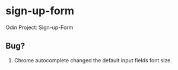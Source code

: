 # sign-up-form
Odin Project: Sign-up-Form

## Bug?
1. Chrome autocomplete changed the default input fields font size.